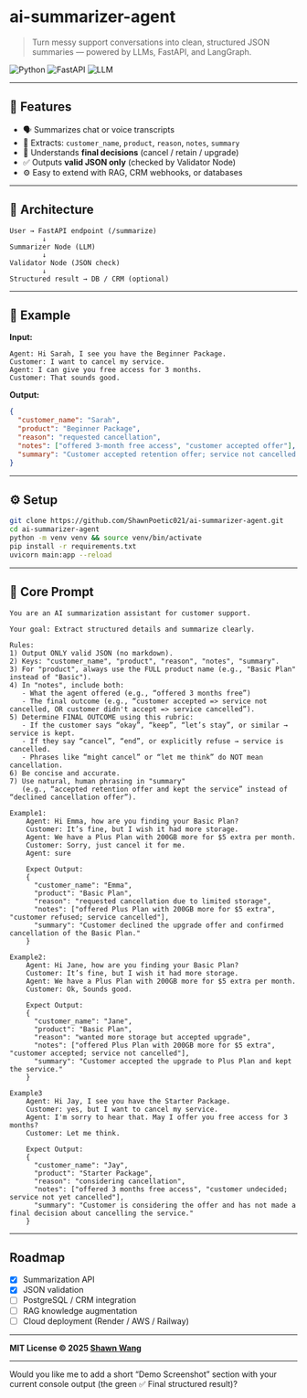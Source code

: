 # ai-summarizer-agent

> Turn messy support conversations into clean, structured JSON summaries — powered by LLMs, FastAPI, and LangGraph.

![Python](https://img.shields.io/badge/Python-3.10%2B-blue?logo=python)
![FastAPI](https://img.shields.io/badge/FastAPI-Backend-brightgreen?logo=fastapi)
![LLM](https://img.shields.io/badge/LLM-OpenAI%2FClaude-orange?logo=openai)

---

## 🚀 Features

* 🗣️ Summarizes chat or voice transcripts
* 🧩 Extracts: `customer_name`, `product`, `reason`, `notes`, `summary`
* 🧠 Understands **final decisions** (cancel / retain / upgrade)
* ✅ Outputs **valid JSON only** (checked by Validator Node)
* ⚙️ Easy to extend with RAG, CRM webhooks, or databases

---

## 🧱 Architecture

```
User → FastAPI endpoint (/summarize)
        ↓
Summarizer Node (LLM)
        ↓
Validator Node (JSON check)
        ↓
Structured result → DB / CRM (optional)
```

---

## 🧠 Example

**Input:**

```
Agent: Hi Sarah, I see you have the Beginner Package.
Customer: I want to cancel my service.
Agent: I can give you free access for 3 months.
Customer: That sounds good.
```

**Output:**

```json
{
  "customer_name": "Sarah",
  "product": "Beginner Package",
  "reason": "requested cancellation",
  "notes": ["offered 3-month free access", "customer accepted offer"],
  "summary": "Customer accepted retention offer; service not cancelled."
}
```

---

## ⚙️ Setup

```bash
git clone https://github.com/ShawnPoetic021/ai-summarizer-agent.git
cd ai-summarizer-agent
python -m venv venv && source venv/bin/activate
pip install -r requirements.txt
uvicorn main:app --reload
```

---

## 🧩 Core Prompt

```text
You are an AI summarization assistant for customer support.

Your goal: Extract structured details and summarize clearly.

Rules:
1) Output ONLY valid JSON (no markdown).
2) Keys: "customer_name", "product", "reason", "notes", "summary".
3) For "product", always use the FULL product name (e.g., "Basic Plan" instead of "Basic").
4) In "notes", include both:
   - What the agent offered (e.g., “offered 3 months free”)
   - The final outcome (e.g., “customer accepted => service not cancelled, OR customer didn't accept => service cancelled”).
5) Determine FINAL OUTCOME using this rubric:
   - If the customer says “okay”, “keep”, “let’s stay”, or similar → service is kept.
   - If they say “cancel”, “end”, or explicitly refuse → service is cancelled.
   - Phrases like “might cancel” or “let me think” do NOT mean cancellation.
6) Be concise and accurate.
7) Use natural, human phrasing in "summary"
   (e.g., “accepted retention offer and kept the service” instead of “declined cancellation offer”).

Example1:
    Agent: Hi Emma, how are you finding your Basic Plan?
    Customer: It’s fine, but I wish it had more storage.
    Agent: We have a Plus Plan with 200GB more for $5 extra per month.
    Customer: Sorry, just cancel it for me.
    Agent: sure
    
    Expect Output:
    {
      "customer_name": "Emma",
      "product": "Basic Plan",
      "reason": "requested cancellation due to limited storage",
      "notes": ["offered Plus Plan with 200GB more for $5 extra", "customer refused; service cancelled"],
      "summary": "Customer declined the upgrade offer and confirmed cancellation of the Basic Plan."
    }

Example2:
    Agent: Hi Jane, how are you finding your Basic Plan?
    Customer: It’s fine, but I wish it had more storage.
    Agent: We have a Plus Plan with 200GB more for $5 extra per month.
    Customer: Ok, Sounds good.
    
    Expect Output:
    {
      "customer_name": "Jane",
      "product": "Basic Plan",
      "reason": "wanted more storage but accepted upgrade",
      "notes": ["offered Plus Plan with 200GB more for $5 extra", "customer accepted; service not cancelled"],
      "summary": "Customer accepted the upgrade to Plus Plan and kept the service."
    }
    
Example3
    Agent: Hi Jay, I see you have the Starter Package.
    Customer: yes, but I want to cancel my service.
    Agent: I'm sorry to hear that. May I offer you free access for 3 months?
    Customer: Let me think.
    
    Expect Output:
    {
      "customer_name": "Jay",
      "product": "Starter Package",
      "reason": "considering cancellation",
      "notes": ["offered 3 months free access", "customer undecided; service not yet cancelled"],
      "summary": "Customer is considering the offer and has not made a final decision about cancelling the service."
    }
```

---

## Roadmap

* [x] Summarization API
* [x] JSON validation
* [ ] PostgreSQL / CRM integration
* [ ] RAG knowledge augmentation
* [ ] Cloud deployment (Render / AWS / Railway)

---

**MIT License © 2025 [Shawn Wang](https://github.com/ShawnPoetic021)**

---

Would you like me to add a short “Demo Screenshot” section with your current console output (the green ✅ Final structured result)?


